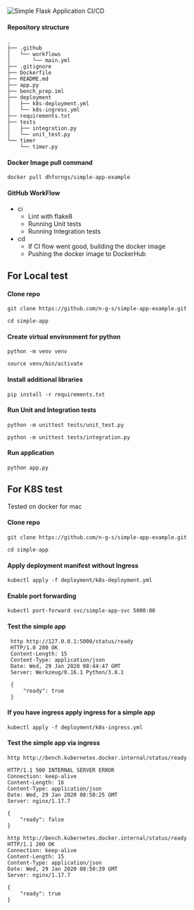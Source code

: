 ![Simple Flask Application CI/CD](https://github.com/n-g-s/simple-app-example/workflows/Simple%20Flask%20Application%20CI/CD/badge.svg)
#### Repository structure
```
.
├── .github
│   └── workflows
│       └── main.yml
├── .gitignore
├── Dockerfile
├── README.md
├── app.py
├── bench_prep.iml
├── deployment
│   ├── k8s-deployment.yml
│   └── k8s-ingress.yml
├── requirements.txt
├── tests
│   ├── integration.py
│   └── unit_test.py
└── timer
    └── timer.py
```
#### Docker Image pull command
`docker pull dhforngs/simple-app-example`

#### GitHub WorkFlow
- ci
    * Lint with flake8
    * Running Unit tests
    * Running Integration tests
- cd
    * If CI flow went good, building the docker image
    * Pushing the docker image to DockerHub


## For Local test
#### Clone repo
`git clone https://github.com/n-g-s/simple-app-example.git`

`cd simple-app`
#### Create virtual environment for python
`python -m venv venv`

`source venv/bin/activate` 

#### Install additional libraries 
`pip install -r requirements.txt`

#### Run Unit and Integration tests
`python -m unittest tests/unit_test.py`

`python -m unittest tests/integration.py`

#### Run application
`python app.py`

## For K8S test
Tested on docker for mac
#### Clone repo
`git clone https://github.com/n-g-s/simple-app-example.git`

`cd simple-app`

#### Apply deployment manifest without Ingress
`kubectl apply -f deployment/k8s-deployment.yml`

#### Enable port forwarding
`kubectl port-forward svc/simple-app-svc 5000:80`

#### Test the simple app
```
 http http://127.0.0.1:5000/status/ready
 HTTP/1.0 200 OK
 Content-Length: 15
 Content-Type: application/json
 Date: Wed, 29 Jan 2020 08:44:47 GMT
 Server: Werkzeug/0.16.1 Python/3.8.1
 
 {
     "ready": true
 }
```
#### If you have ingress apply ingress for a simple app
`kubectl apply -f deployment/k8s-ingress.yml`

#### Test the simple app via ingress
``` 
http http://bench.kubernetes.docker.internal/status/ready

HTTP/1.1 500 INTERNAL SERVER ERROR
Connection: keep-alive
Content-Length: 16
Content-Type: application/json
Date: Wed, 29 Jan 2020 08:50:25 GMT
Server: nginx/1.17.7

{
    "ready": false
}
```
```
http http://bench.kubernetes.docker.internal/status/ready
HTTP/1.1 200 OK
Connection: keep-alive
Content-Length: 15
Content-Type: application/json
Date: Wed, 29 Jan 2020 08:50:39 GMT
Server: nginx/1.17.7

{
    "ready": true
}
```
